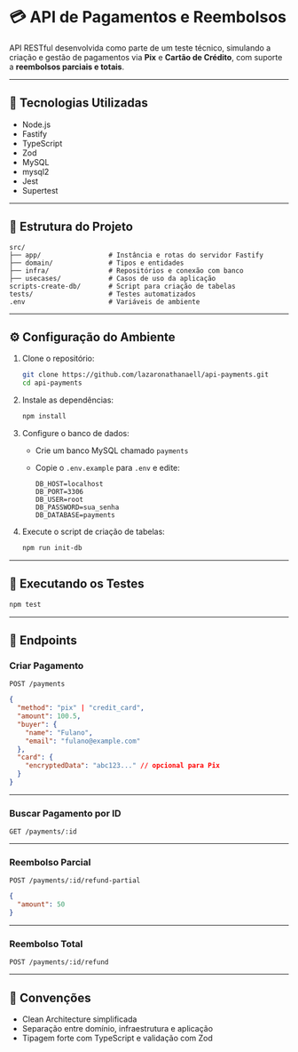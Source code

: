 # 💳 API de Pagamentos e Reembolsos

API RESTful desenvolvida como parte de um teste técnico, simulando a criação e gestão de pagamentos via **Pix** e **Cartão de Crédito**, com suporte a **reembolsos parciais e totais**.

---

## 🚀 Tecnologias Utilizadas

- Node.js
- Fastify
- TypeScript
- Zod
- MySQL
- mysql2
- Jest
- Supertest

---

## 📁 Estrutura do Projeto

```
src/
├── app/                 # Instância e rotas do servidor Fastify
├── domain/              # Tipos e entidades
├── infra/               # Repositórios e conexão com banco
├── usecases/            # Casos de uso da aplicação
scripts-create-db/       # Script para criação de tabelas
tests/                   # Testes automatizados
.env                     # Variáveis de ambiente
```

---

## ⚙️ Configuração do Ambiente

1. Clone o repositório:
   ```bash
   git clone https://github.com/lazaronathanaell/api-payments.git
   cd api-payments
   ```

2. Instale as dependências:
   ```bash
   npm install
   ```

3. Configure o banco de dados:

   - Crie um banco MySQL chamado `payments`
   - Copie o `.env.example` para `.env` e edite:

     ```
     DB_HOST=localhost
     DB_PORT=3306
     DB_USER=root
     DB_PASSWORD=sua_senha
     DB_DATABASE=payments
     ```

4. Execute o script de criação de tabelas:
   ```bash
   npm run init-db
   ```

---

## 🧪 Executando os Testes

```bash
npm test
```

---

## 📌 Endpoints

### Criar Pagamento  
`POST /payments`

```json
{
  "method": "pix" | "credit_card",
  "amount": 100.5,
  "buyer": {
    "name": "Fulano",
    "email": "fulano@example.com"
  },
  "card": {
    "encryptedData": "abc123..." // opcional para Pix
  }
}
```

---

### Buscar Pagamento por ID  
`GET /payments/:id`

---

### Reembolso Parcial  
`POST /payments/:id/refund-partial`

```json
{
  "amount": 50
}
```

---

### Reembolso Total  
`POST /payments/:id/refund`

---

## 🧼 Convenções

- Clean Architecture simplificada
- Separação entre domínio, infraestrutura e aplicação
- Tipagem forte com TypeScript e validação com Zod
